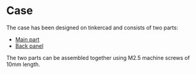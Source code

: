 # Case

The case has been designed on tinkercad and consists of two parts:

- [Main part](https://www.tinkercad.com/things/alizliCqtUU-bpm-meter-haupt)
- [Back panel](https://www.tinkercad.com/things/k8QlQjkNnKJ-bpm-meter-rueck)

The two parts can be assembled together using M2.5 machine screws of 10mm length.

